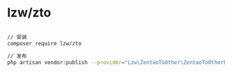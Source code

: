 # lzw/zto


```bash

// 安装
composer require lzw/zto

// 发布
php artisan vendor:publish --provider="Lzw\ZentaoToOther\ZentaoToOtherProvider"

```
